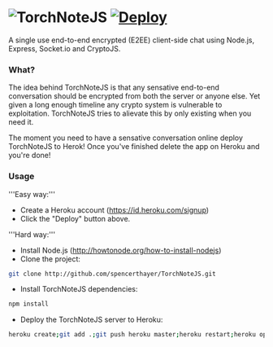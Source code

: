 ![TorchNoteJS](https://raw.githubusercontent.com/spencerthayer/TorchNoteJS/master/public/img/torchchat-logo.png?raw=true "TorchNoteJS") [![Deploy](https://www.herokucdn.com/deploy/button.png)](https://heroku.com/deploy?template=https://github.com/spencerthayer/TorchNoteJS)
===========

A single use end-to-end encrypted (E2EE) client-side chat using Node.js, Express, Socket.io and CryptoJS.

### What?

The idea behind TorchNoteJS is that any sensative end-to-end conversation should be encrypted from both the server or anyone else. Yet given a long enough timeline any crypto system is vulnerable to exploitation. TorchNoteJS tries to alievate this by only existing when you need it.

The moment you need to have a sensative conversation online deploy TorchNoteJS to Herok! Once you've finished delete the app on Heroku and you're done! 

### Usage

'''Easy way:'''
- Create a Heroku account (https://id.heroku.com/signup)
- Click the "Deploy" button above.

'''Hard way:'''
- Install Node.js (http://howtonode.org/how-to-install-nodejs)
- Clone the project:
```sh
git clone http://github.com/spencerthayer/TorchNoteJS.git
```
- Install TorchNoteJS dependencies:
```sh
npm install
```
- Deploy the TorchNoteJS server to Heroku: 
```sh
heroku create;git add .;git push heroku master;heroku restart;heroku open;heroku logs -t;
```